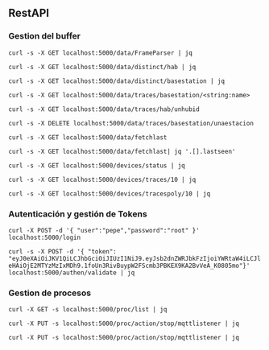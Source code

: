 ## RestAPI

### Gestion del buffer


`curl -s -X GET localhost:5000/data/FrameParser | jq`


`curl -s -X GET localhost:5000/data/distinct/hab | jq`


`curl -s -X GET localhost:5000/data/distinct/basestation | jq`


`curl -s -X GET localhost:5000/data/traces/basestation/<string:name>`


`curl -s -X GET localhost:5000/data/traces/hab/unhubid`


`curl -s -X DELETE localhost:5000/data/traces/basestation/unaestacion`


`curl -s -X GET localhost:5000/data/fetchlast`

`curl -s -X GET localhost:5000/data/fetchlast| jq '.[].lastseen'`


`curl -s -X GET localhost:5000/devices/status | jq`


`curl -s -X GET localhost:5000/devices/traces/10 | jq`


`curl -s -X GET localhost:5000/devices/tracespoly/10 | jq`


### Autenticación y gestión de Tokens

`curl -X POST -d '{ "user":"pepe","password":"root" }' localhost:5000/login`

`curl -s -X POST -d '{ "token": "eyJ0eXAiOiJKV1QiLCJhbGciOiJIUzI1NiJ9.eyJsb2dnZWRJbkFzIjoiYWRtaW4iLCJleHAiOjE2MTYzMzIxMDh9.1foUn3RivBuypW2FScmb3PBKEX9KA2BvVeA_K0805mo"}' localhost:5000/authen/validate | jq`


### Gestion de procesos

`curl -X GET -s localhost:5000/proc/list | jq`

`curl -X PUT -s localhost:5000/proc/action/stop/mqttlistener | jq`

`curl -X PUT -s localhost:5000/proc/action/stop/mqttlistener | jq`
